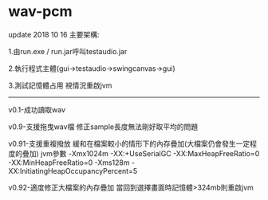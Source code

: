 # wav-pcm
update 2018 10 16
主要架構:

  1.由run.exe / run.jar呼叫testaudio.jar

  2.執行程式主體(gui->testaudio->swingcanvas->gui)

  3.測試記憶體占用 視情況重啟jvm


--------------------------------------------------------------------------------------------------------------------------------------
v0.1-成功讀取wav

v0.9-支援拖曳wav檔 修正sample長度無法剛好取平均的問題

v0.91-支援重複撥放 緩和在檔案較小的情形下的內存疊加(大檔案仍會發生一定程度的疊加)  jvm參數 -Xmx1024m  -XX:+UseSerialGC -XX:MaxHeapFreeRatio=0 -XX:MinHeapFreeRatio=0 -Xms128m -XX:InitiatingHeapOccupancyPercent=5

v0.92-適度修正大檔案的內存疊加 當回到選擇畫面時記憶體>324mb則重啟jvm

